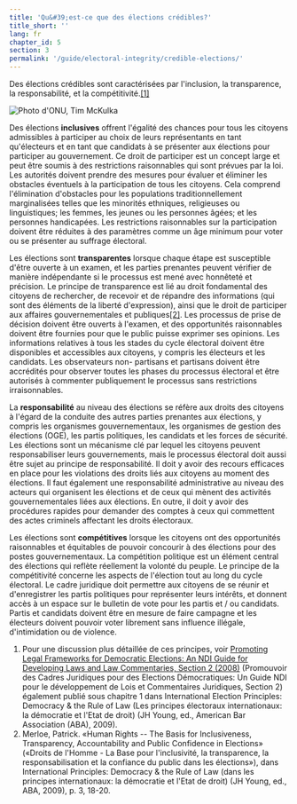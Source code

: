 ```yaml
---
title: 'Qu&#39;est-ce que des élections crédibles?'
title_short: ''
lang: fr
chapter_id: 5
section: 3
permalink: '/guide/electoral-integrity/credible-elections/'
---
```


Des élections crédibles sont caractérisées par l'inclusion, la transparence, la responsabilité, et la compétitivité.[\[1\]](#footnote-1)

 ![Photo d'ONU, Tim McKulka](/images/guide/UN-Photo-Tim-McKulka-460567.jpg) 

Des élections **inclusives** offrent l'égalité des chances pour tous les citoyens admissibles à participer au choix de leurs représentants en tant qu'électeurs et en tant que candidats à se présenter aux élections pour participer au gouvernement. Ce droit de participer est un concept large et peut être soumis à des restrictions raisonnables qui sont prévues par la loi. Les autorités doivent prendre des mesures pour évaluer et éliminer les obstacles éventuels à la participation de tous les citoyens. Cela comprend l'élimination d'obstacles pour les populations traditionnellement marginalisées telles que les minorités ethniques, religieuses ou linguistiques; les femmes, les jeunes ou les personnes âgées; et les personnes handicapées. Les restrictions raisonnables sur la participation doivent être réduites à des paramètres comme un âge minimum pour voter ou se présenter au suffrage électoral.

Les élections sont **transparentes** lorsque chaque étape est susceptible d'être ouverte à un examen, et les parties prenantes peuvent vérifier de manière indépendante si le processus est mené avec honnêteté et précision. Le principe de transparence est lié au droit fondamental des citoyens de rechercher, de recevoir et de répandre des informations (qui sont des éléments de la liberté d'expression), ainsi que le droit de participer aux affaires gouvernementales et publiques[\[2\]](#footnote-2). Les processus de prise de décision doivent être ouverts à l'examen, et des opportunités raisonnables doivent être fournies pour que le public puisse exprimer ses opinions. Les informations relatives à tous les stades du cycle électoral doivent être disponibles et accessibles aux citoyens, y compris les électeurs et les candidats. Les observateurs non- partisans et partisans doivent être accrédités pour observer toutes les phases du processus électoral et être autorisés à commenter publiquement le processus sans restrictions irraisonnables.

La **responsabilité** au niveau des élections se réfère aux droits des citoyens à l'égard de la conduite des autres parties prenantes aux élections, y compris les organismes gouvernementaux, les organismes de gestion des élections (OGE), les partis politiques, les candidats et les forces de sécurité. Les élections sont un mécanisme clé par lequel les citoyens peuvent responsabiliser leurs gouvernements, mais le processus électoral doit aussi être sujet au principe de responsabilité. Il doit y avoir des recours efficaces en place pour les violations des droits liés aux citoyens au moment des élections. Il faut également une responsabilité administrative au niveau des acteurs qui organisent les élections et de ceux qui mènent des activités gouvernementales liées aux élections. En outre, il doit y avoir des procédures rapides pour demander des comptes à ceux qui commettent des actes criminels affectant les droits électoraux.

Les élections sont **compétitives** lorsque les citoyens ont des opportunités raisonnables et équitables de pouvoir concourir à des élections pour des postes gouvernementaux. La compétition politique est un élément central des élections qui reflète réellement la volonté du peuple. Le principe de la compétitivité concerne les aspects de l'élection tout au long du cycle électoral. Le cadre juridique doit permettre aux citoyens de se réunir et d'enregistrer les partis politiques pour représenter leurs intérêts, et donnent accès à un espace sur le bulletin de vote pour les partis et / ou candidats. Partis et candidats doivent être en mesure de faire campagne et les électeurs doivent pouvoir voter librement sans influence illégale, d'intimidation ou de violence.

1.  [](#reference-1)Pour une discussion plus détaillée de ces principes, voir [Promoting Legal Frameworks for Democratic Elections: An NDI Guide for Developing Laws and Law Commentaries, Section 2 (2008)](https://www.ndi.org/node/14905) (Promouvoir des Cadres Juridiques pour des Elections Démocratiques: Un Guide NDI pour le développement de Lois et Commentaires Juridiques, Section 2) également publié sous chapitre 1 dans International Election Principles: Democracy & the Rule of Law (Les principes électoraux internationaux: la démocratie et l'Etat de droit) (JH Young, ed., American Bar Association (ABA), 2009).
2.  [](#reference-2)Merloe, Patrick. «Human Rights -- The Basis for Inclusiveness, Transparency, Accountability and Public Confidence in Elections» («Droits de l'Homme - La Base pour l'inclusivité, la transparence, la responsabilisation et la confiance du public dans les élections»), dans International Principles: Democracy & the Rule of Law (dans les principes internationaux: la démocratie et l'Etat de droit) (JH Young, ed., ABA, 2009), p. 3, 18-20.
